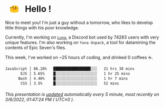 <h1>   <img src="./spoink.gif" style="vertical-align:middle;" width="30px">   Hello ! </h1>

Nice to meet you! I'm just a guy without a tomorrow, who likes to develop little things with his poor knowledge.

Currently, I'm working on <a href='https://github.com/Asgarrrr/Luna'>`Luna`</a>, a Discord bot used by 74283 users with very unique features. I'm also working on `Yuna Unpack`, a tool for datamining the contents of Epic Seven's files.

This week, I've worked on ~25 hours of coding, and drinked 0 coffees ☕.

```
JavaScript │ 86.28%   █████████████████░░░   21 hrs 38 mins
       EJS │ 5.65%    █░░░░░░░░░░░░░░░░░░░   1 hr 25 mins
      Bash │ 4.46%    █░░░░░░░░░░░░░░░░░░░   1 hr 7 mins
       CSS │ 3.5%     █░░░░░░░░░░░░░░░░░░░   52 mins
```

###### This presentation is [updated](https://github.com/Asgarrrr) automatically every 5 minute, most recently on 3/6/2022, 01:47:24 PM ( UTC±0 ).